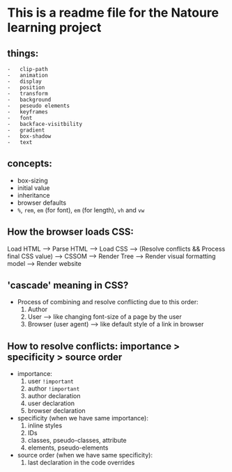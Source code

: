 # This is a readme file for the Natoure learning project

## things:
    -   clip-path
    -   animation
    -   display
    -   position
    -   transform
    -   background
    -   peseudo elements
    -   keyframes
    -   font
    -   backface-visitbility
    -   gradient
    -   box-shadow
    -   text

## concepts:
- box-sizing
- initial value
- inheritance
- browser defaults
- `%`, `rem`, `em` (for font), `em` (for length), `vh` and `vw`

## How the browser loads CSS:
Load HTML --> Parse HTML --> Load CSS --> (Resolve conflicts && Process final CSS value) --> CSSOM --> Render Tree -->
Render visual formatting model --> Render website

## 'cascade' meaning in CSS?
- Process of combining and resolve conflicting due to this order:
    1. Author
    2. User --> like changing font-size of a page by the user
    3. Browser (user agent) --> like default style of a link in browser

## How to resolve conflicts: importance > specificity > source order
- importance:
    1. user `!important`
    2. author `!important`
    3. author declaration
    4. user declaration
    5. browser declaration
- specificity (when we have same importance):
    1. inline styles
    2. IDs
    3. classes, pseudo-classes, attribute
    4. elements, pseudo-elements
- source order (when we have same specificity):
    1. last declaration in the code overrides
    